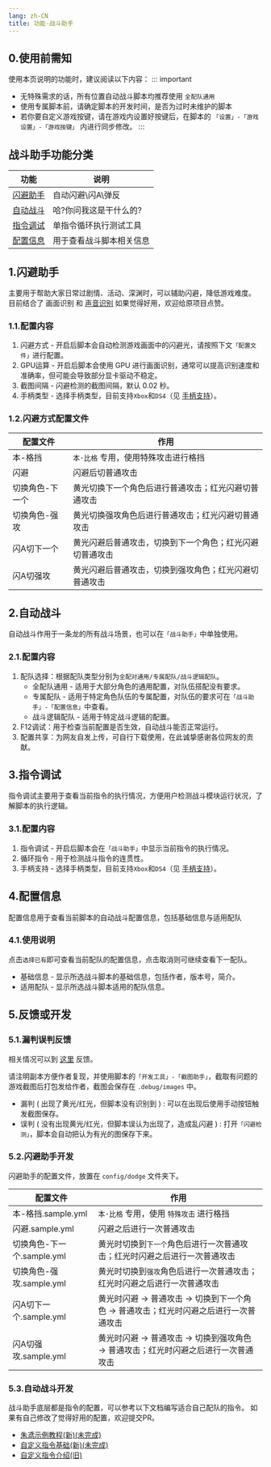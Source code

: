 ```yaml
---
lang: zh-CN
title: 功能-战斗助手
---
```


## 0.使用前需知

使用本页说明的功能时，建议阅读以下内容：
::: important
- 无特殊需求的话，所有位置自动战斗脚本均推荐使用 `全配队通用`
- 使用专属脚本前，请确定脚本的开发时间，是否为过时未维护的脚本
- 若你要自定义游戏按键，请在游戏内设置好按键后，在脚本的 `「设置」-「游戏设置」-「游戏按键」` 内进行同步修改。
:::

## 战斗助手功能分类

|  功能   | 说明  |
|  ----  | ----  |
| [闪避助手](#_1-闪避助手) | 自动闪避\闪A\弹反 |
| [自动战斗]() | 哈?你问我这是干什么的? |
| [指令调试]() | 单指令循环执行测试工具 |
| [配置信息]() | 用于查看战斗脚本相关信息 |

## 1.闪避助手

主要用于帮助大家日常过剧情、活动、深渊时，可以辅助闪避，降低游戏难度。
目前结合了 画面识别 和 [声音识别](https://github.com/ImLaoBJie/ZZZSoundTrigger)
如果觉得好用，欢迎给原项目点赞。

### 1.1.配置内容
1. 闪避方式 - 开启后脚本会自动检测游戏画面中的闪避光，请按照下文`「配置文件」`进行配置。
1. GPU运算 - 开启后脚本会使用 GPU 进行画面识别，通常可以提高识别速度和准确率，但可能会导致部分显卡驱动不稳定。
1. 截图间隔 - 闪避检测的截图间隔，默认 0.02 秒。
1. 手柄类型 - 选择手柄类型，目前支持`Xbox`和`DS4`（见 [手柄支持](feat_gamepad.md)）。

### 1.2.闪避方式配置文件

|配置文件|作用|
|---|---|
|本-格挡|`本·比格` 专用，使用特殊攻击进行格挡|
|闪避|闪避后切普通攻击|
|切换角色-下一个|黄光切换下一个角色后进行普通攻击；红光闪避切普通攻击|
|切换角色-强攻|黄光切换强攻角色后进行普通攻击；红光闪避切普通攻击|
|闪A切下一个|黄光闪避后普通攻击，切换到下一个角色；红光闪避切普通攻击|
|闪A切强攻|黄光闪避后普通攻击，切换到强攻角色；红光闪避切普通攻击|

## 2.自动战斗

自动战斗作用于一条龙的所有战斗场景，也可以在`「战斗助手」`中单独使用。

### 2.1.配置内容

1. 配队选择：根据配队类型分别为`全配对通用/专属配队/战斗逻辑配队`。
    - 全配队通用 - 适用于大部分角色的通用配置，对队伍搭配没有要求。
    - 专属配队 - 适用于特定角色队伍的专属配置，对队伍的要求可在`「战斗助手」-「配置信息」`中查看。
    - 战斗逻辑配队 - 适用于特定战斗逻辑的配置。
2. F12调试：用于检查当前配置是否生效，自动战斗能否正常运行。
3. 配置共享：为网友自发上传，可自行下载使用，在此诚挚感谢各位网友的贡献。

## 3.指令调试

指令调试主要用于查看当前指令的执行情况，方便用户检测战斗模块运行状况，了解脚本的执行逻辑。

### 3.1.配置内容

1. 指令调试 - 开启后脚本会在`「战斗助手」`中显示当前指令的执行情况。
1. 循环指令 - 用于检测战斗指令的连贯性。
1. 手柄支持 - 选择手柄类型，目前支持`Xbox`和`DS4`（见 [手柄支持](feat_gamepad.md)）。

## 4.配置信息

配置信息用于查看当前脚本的自动战斗配置信息，包括基础信息与适用配队

### 4.1.使用说明

点击`选择已有`即可查看当前配队的配置信息，点击取消则可继续查看下一配队。

- 基础信息 - 显示所选战斗脚本的基础信息，包括作者，版本号，简介。
- 适用配队 - 显示所选战斗脚本适用的配队信息。

## 5.反馈或开发

### 5.1.漏判误判反馈

相关情况可以到 [这里](https://github.com/OneDragon-Anything/ZenlessZoneZero-OneDragon/issues/new?assignees=&labels=bug&projects=&template=02-bug-dodge-assistant.yml&title=%5B%E9%97%AE%E9%A2%98%E5%8F%8D%E9%A6%88%5D+%5B%E9%97%AA%E9%81%BF%E5%8A%A9%E6%89%8B%5D+) 反馈。

请注明副本方便作者复现，并使用脚本的`「开发工具」-「截图助手」`，截取有问题的游戏截图后打包发给作者，截图会保存在 `.debug/images` 中。

- 漏判 ( 出现了黄光/红光，但脚本没有识别到 ) : 可以在出现后使用手动按钮触发截图保存。
- 误判 ( 没有出现黄光/红光，但脚本误认为出现了，造成乱闪避 ) : 打开`「闪避检测」`，脚本会自动把认为有光的图保存下来。

### 5.2.闪避助手开发

闪避助手的配置文件，放置在 `config/dodge` 文件夹下。

|配置文件|作用|
|---|---|
|本-格挡.sample.yml|`本·比格` 专用，使用 `特殊攻击` 进行格挡|
|闪避.sample.yml|闪避之后进行一次普通攻击|
|切换角色-下一个.sample.yml|黄光时切换到`下一个`角色后进行一次普通攻击；红光时闪避之后进行一次普通攻击|
|切换角色-强攻.sample.yml|黄光时切换到`强攻`角色后进行一次普通攻击；红光时闪避之后进行一次普通攻击|
|闪A切下一个.sample.yml|黄光时闪避 -> 普通攻击 -> 切换到下一个角色 -> 普通攻击；红光时闪避之后进行一次普通攻击|
|闪A切强攻.sample.yml|黄光时闪避 -> 普通攻击 -> 切换到强攻角色 -> 普通攻击；红光时闪避之后进行一次普通攻击|

### 5.3.自动战斗开发

战斗助手底层都是指令的配置，可以参考以下文档编写适合自己配队的指令。
如果有自己修改了觉得好用的配置，欢迎提交PR。

- [朱鸢示例教程(新)(未完成)](../auto_battle_guide/zhu_yuan/zhu_yuan_01.md)
- [自定义指令基础(新)(未完成)](../auto_battle_guide/basic/basic_00_yaml.md)
- [自定义指令介绍(旧)](./feat_custom_op.md)